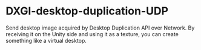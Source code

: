 # DXGI-desktop-duplication-UDP
Send desktop image acquired by Desktop Duplication API over Network.
By receiving it on the Unity side and using it as a texture, you can create something like a virtual desktop.
